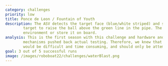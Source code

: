 ```yaml
---
category: challenges
priority: low
title: Ponce de Leon / Fountain of Youth
description: The ASV detects the target face (blue/white striped) and shoots enough water through the 
        target to raise the ball above the green line in the pipe. The ASV may pump the water from the 
        environment or store it on board.
analysis: This is the first season with this challenge and hardware and software development of external 
        mechanisms pushed back actual testing. Therefore, we knew that immediate mastery of this task 
        would be difficult and time consuming, and should only be attempted after other challenges.
goal: 3 out of 5 successful runs
image: /images/roboboat22/challenges/waterBlast.png
---
```

